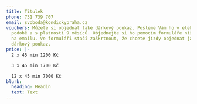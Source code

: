 ```yaml
---
title: Titulek
phone: 731 739 707
email: svoboda@kondickypraha.cz
vouchers: Můžete si objednat také dárkový poukaz. Pošleme Vám ho v elektronické
  podobě a s platností 9 měsíců. Objednejte si ho pomocím formuláře níže, nebo
  na emailu. Ve formuláři stačí zaškrtnout, že chcete jízdy objednat jako
  dárkový poukaz.
price: |-
  2 x 45 min 1200 Kč

  3 x 45 min 1700 Kč

  12 x 45 min 7000 Kč
blurb:
  heading: Headin
  text: Text
---
```

